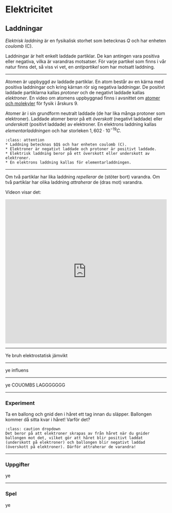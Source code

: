 # Elektricitet

## Laddningar

*Elektrisk laddning* är en fysikalisk storhet som betecknas $Q$ och har enheten *coulomb* (C). 

Laddningar är helt enkelt laddade partiklar. De kan antingen vara positiva eller negativa, vilka är varandras motsatser. För varje partikel som finns i vår natur finns det, så viss vi vet, en *antipartikel* som har motsatt laddning.

_____________________________________________

Atomen är uppbyggd av laddade partiklar. En atom består av en kärna med positiva laddningar och kring kärnan rör sig negativa laddningar. De positivt laddade partiklarna kallas *protoner* och de negativt laddade kallas *elektroner*. En video om atomens uppbyggnad finns i avsnittet om <a href='https://mentiphy.se/kurser/fysik-9/materia.html#atomer-och-molekyler'>atomer och molekyler</a> för fysik i årskurs 9.

Atomer är i sin grundform neutralt laddade (de har lika många protoner som elektroner). Laddade atomer beror på ett *överskott* (negativt laddade) eller *underskott* (positivt laddade) av elektroner. En elektrons laddning kallas *elementarladdningen* och har storleken $1,602\cdot10^{-19}C$.

```{admonition} Kom ihåg
:class: attention
* Laddning betecknas $Q$ och har enheten coulomb (C).
* Elektroner är negativt laddade och protoner är positivt laddade.
* Elektrisk laddning beror på ett överskott eller underskott av elektroner.
* En elektrons laddning kallas för elementarladdningen.
```

_____________________________________________

Om två partiklar har lika laddning *repellerar* de (stöter bort) varandra. Om två partiklar har olika laddning *attraherar* de (dras mot) varandra.

Videon visar det:

<iframe
    width="100%"
    max-width="800"
    height="450"
    src="https://www.youtube.com/embed/yeSEiQTNxybdM"
    frameborder="0"
    allow="autoplay; encrypted-media"
    allowfullscreen
>
</iframe>

_____________________________________________

Ye bruh elektrostatisk jämvikt

_____________________________________________

ye influens

_____________________________________________

ye COUOMBS LAGGGGGGG

_____________________________________________

### Experiment

Ta en ballong och gnid den i håret ett tag innan du släpper. Ballongen kommer då sitta kvar i håret! Varför det?

```{admonition} Visa svar
:class: caution dropdown
Det beror på att elektroner skrapas av från håret när du gnider ballongen mot det, vilket gör att håret blir positivt laddat (underskott på elektroner) och ballongen blir negativt laddad (överskott på elektroner). Därför attraherar de varandra!
```

_____________________________________________

### Uppgifter

ye

_____________________________________________

### Spel

ye